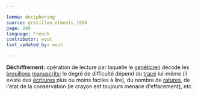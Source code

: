 ```yaml
---

lemma: deciphering
source: gresillon_elments_1994
page: 246
language: French
contributor: wout
last_updated_by: wout

---
```


**Déchiffrement:** opération de lecture par laquelle le [généticien](criticGenetic.html) décode les [brouillons](draft.html) [manuscrits](manuscript.html); le degré de difficulté dépend du [tracé](trace.html) lui-même (il existe des [écritures](writingProduct.html) plus ou moins faciles à lire), du nombre de [ratures](deletion.html), de l'état de la conservation (le crayon est toujours menacé d'effacement), etc.
